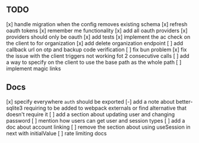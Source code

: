 ## TODO
[x] handle migration when the config removes existing schema
[x] refresh oauth tokens
[x] remember me functionality
[x] add all oauth providers
[x] providers should only be oauth
[x] add tests
[x] implement the ac check on the client to for organization
[x] add delete organization endpoint
[ ] add callback url on otp and backup code verification
[ ] fix bun problem
[x] fix the issue with the client triggers not working fot 2 consecutive calls
[ ] add a way to specify on the client to use the base path as the whole path
[ ] implement magic links


## Docs
[x] specify everywhere `auth` should be exported
[-] add a note about better-sqlite3 requiring to be added to webpack externals or find alternative that doesn't require it
[ ] add a section about updating user and changing password
[ ] mention how users can get user and session types
[ ] add a doc about account linking
[ ] remove the section about using useSession in next with initialValue
[ ] rate limiting docs
